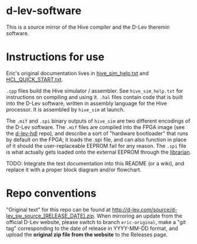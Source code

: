 # d-lev-software
This is a source mirror of the Hive compiler and the D-Lev theremin software.

# Instructions for use
Eric's original documentation lives in [hive_sim_help.txt](https://github.com/d-lec/d-lev-software/blob/main/hive-orig/docs/HCL_QUICK_START.txt) and [HCL_QUICK_START.txt](https://github.com/d-lec/d-lev-software/blob/main/hive-orig/docs/hive_sim_help.txt).

`.cpp` files build the Hive simulator / assembler. See `hive_sim_help.txt` for instructions on compiling and using it.
`.hal` files contain code that is built into the D-Lev software, written in assembly language for the Hive processor. It is assembled by `hive_sim` at launch.

The `.mif` and `.spi` binary outputs of `hive_sim` are two different encodings of the D-Lev software.
The `.mif` files are compiled into the FPGA image (see the [d-lev-hdl](https://github.com/d-lec/d-lev-hdl) repo), and describe a sort of "hardware bootloader" that runs by default on the FPGA; it loads the .spi file, and can also function in place of it should the user-replaceable EEPROM fail for any reason.
The `.spi` file is what actually gets loaded onto the external EEPROM through the [librarian](https://github.com/d-lec/d-lev-librarian).

TODO: Integrate the text documentation into this README (or a wiki), and replace it with a proper block diagram and/or flowchart.  

# Repo conventions
"Original text" for this repo can be found at http://d-lev.com/source/d-lev_sw_source_[RELEASE_DATE].zip.
When mirroring an update from the official D-Lev website, please switch to branch `eric-original`, make a "git tag" corresponding to the date of release in YYYY-MM-DD format, and upload the **original zip file from the website** to the Releases page.

